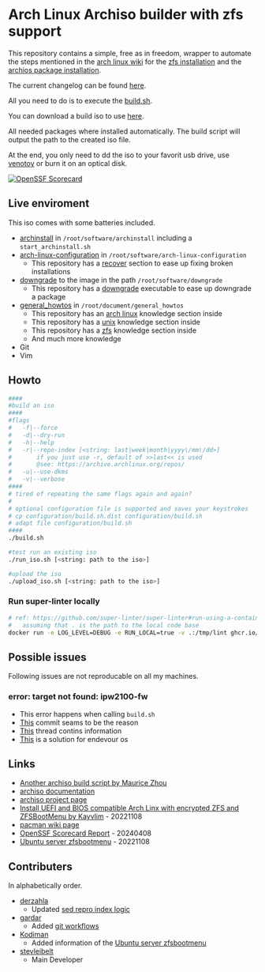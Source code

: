 # Arch Linux Archiso builder with zfs support

This repository contains a simple, free as in freedom, wrapper to automate the steps mentioned in the [arch linux wiki](https://wiki.archlinux.org) for the [zfs installation](https://wiki.archlinux.org/index.php/ZFS#Installation) and the [archios package installation](https://wiki.archlinux.org/index.php/Archiso#Installing_packages).

The current changelog can be found [here](CHANGELOG.md).

All you need to do is to execute the [build.sh](https://github.com/stevleibelt/arch-linux-live-cd-iso-with-zfs/blob/master/build.sh).

You can download a build iso to use [here](https://archzfs.leibelt.de/).

All needed packages where installed automatically. The build script will output the path to the created iso file.

At the end, you only need to dd the iso to your favorit usb drive, use [venotoy](https://www.ventoy.net) or burn it on an optical disk.

[![OpenSSF Scorecard](https://api.securityscorecards.dev/projects/github.com/stevleibelt/arch-linux-live-cd-iso-with-zfs/badge)](https://securityscorecards.dev/viewer/?uri=github.com/stevleibelt/arch-linux-live-cd-iso-with-zfs)

## Live enviroment

This iso comes with some batteries included.

* [archinstall](https://github.com/archlinux/archinstall) in `/root/software/archinstall` including a `start_archinstall.sh`
* [arch-linux-configuration](https://github.com/stevleibelt/arch-linux-configuration) in `/root/software/arch-linux-configuration`
  * This repository has a [recover](https://github.com/stevleibelt/arch-linux-configuration/tree/master/scripts/zfs/recover) section to ease up fixing broken installations
* [downgrade](https://github.com/pbrisbin/downgrade) to the image in the path `/root/software/downgrade`
  * This repository has a [downgrade](https://github.com/archlinux-downgrade/downgrade/tree/main/bin) executable to ease up downgrade a package
* [general_howtos](https://github.com/stevleibelt/general_howtos) in `/root/document/general_howtos`
  * This repository has an [arch linux](https://github.com/stevleibelt/General_Howtos/tree/master/operation_system/linux/distribution/arch) knowledge section inside
  * This repository has a [unix](https://github.com/stevleibelt/General_Howtos/tree/master/operation_system/unix) knowledge section inside
  * This repository has a [zfs](https://github.com/stevleibelt/General_Howtos/tree/master/filesystem/zfs) knowledge section inside
  * And much more knowledge
* Git
* Vim

## Howto

```bash
####
#build an iso
####
#flags
#   -f|--force
#   -d|--dry-run
#   -h|--help
#   -r|--repo-index [<string: last|week|month|yyyy\/mm\/dd>]
#       if you just use -r, default of >>last<< is used
#       @see: https://archive.archlinux.org/repos/
#   -u|--use-dkms
#   -v|--verbose
####
# tired of repeating the same flags again and again?
#
# optional configuration file is supported and saves your keystrokes
# cp configuration/build.sh.dist configuration/build.sh
# adapt file configuration/build.sh
####
./build.sh

#test run an existing iso
./run_iso.sh [<string: path to the iso>]

#upload the iso
./upload_iso.sh [<string: path to the iso>]
```

### Run super-linter locally

```bash
# ref: https://github.com/super-linter/super-linter#run-using-a-container-runtime-engine
#   assuming that . is the path to the local code base
docker run -e LOG_LEVEL=DEBUG -e RUN_LOCAL=true -v .:/tmp/lint ghcr.io/super-linter/super-linter:latest
```

## Possible issues

Following issues are not reproducable on all my machines.

### error: target not found: ipw2100-fw

* This error happens when calling `build.sh`
* [This](https://gitlab.archlinux.org/archlinux/archiso/-/commit/4d64a58a905403b3abfca5077dcd924ef7901ba7) commit seams to be the reason
* [This](https://bbs.archlinux.org/viewtopic.php?id=279908) thread contins information
* [This](https://forum.endeavouros.com/t/missing-aur-packages-ipw2100-fw-ipw2200-fw/32019) is a solution for endevour os

## Links

* [Another archiso build script by Maurice Zhou](https://gitlab.com/m_zhou/archiso)
* [archiso documentation](https://git.archlinux.org/archiso.git/tree/docs)
* [archiso project page](https://git.archlinux.org/archiso.git)
* [Install UEFI and BIOS compatible Arch Linx with encrypted ZFS and ZFSBootMenu by Kayvlim](https://wiki.archlinux.org/title/User:Kayvlim/Install_UEFI_and_BIOS_compatible_Arch_Linux_with_Encrypted_ZFS_and_ZFSBootMenu#Swap) - 20221108
* [pacman wiki page](https://wiki.archlinux.org/index.php/Pacman)
* [OpenSSF Scorecard Report](https://securityscorecards.dev/viewer/?uri=github.com/stevleibelt/arch-linux-live-cd-iso-with-zfs) - 20240408
* [Ubuntu server zfsbootmenu](https://github.com/Sithuk/ubuntu-server-zfsbootmenu) - 20221108

## Contributers

In alphabetically order.

* [derzahla](https://github.com/derzahla)
  * Updated [sed repro index logic](https://github.com/stevleibelt/arch-linux-live-cd-iso-with-zfs/pull/15)
* [gardar](https://github.com/gardar)
  * Added [git workflows](https://github.com/stevleibelt/arch-linux-live-cd-iso-with-zfs/pull/11)
* [Kodiman](https://github.com/Kodiman)
  * Added information of the [Ubuntu server zfsbootmenu](https://github.com/stevleibelt/arch-linux-live-cd-iso-with-zfs/issues/14)
* [stevleibelt](https://github.com/stevleibelt)
  * Main Developer

